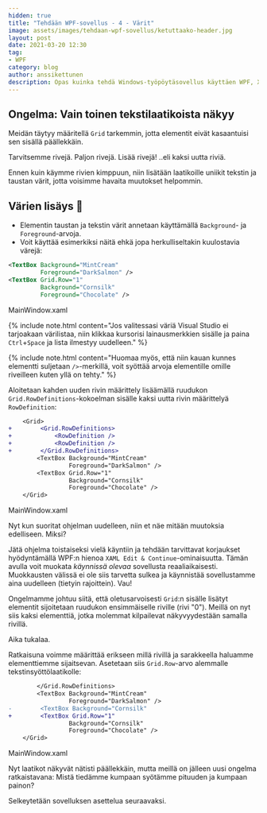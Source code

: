```yaml
---
hidden: true
title: "Tehdään WPF-sovellus - 4 - Värit"
image: assets/images/tehdaan-wpf-sovellus/ketuttaako-header.jpg
layout: post
date: 2021-03-20 12:30
tag:
- WPF
category: blog
author: anssikettunen
description: Opas kuinka tehdä Windows-työpöytäsovellus käyttäen WPF, XAML ja C#.
---
```


## Ongelma: Vain toinen tekstilaatikoista näkyy

Meidän täytyy määritellä `Grid` tarkemmin, jotta elementit eivät kasaantuisi sen sisällä päällekkäin.

Tarvitsemme rivejä. Paljon rivejä. Lisää rivejä! ..eli kaksi uutta riviä.

Ennen kuin käymme rivien kimppuun, niin lisätään laatikoille uniikit tekstin ja taustan värit, jotta voisimme havaita muutokset helpommin.

## Värien lisäys 🎨

* Elementin taustan ja tekstin värit annetaan käyttämällä `Background`- ja `Foreground`-arvoja.
* Voit käyttää esimerkiksi näitä ehkä jopa herkulliseltakin kuulostavia värejä:

```xml
<TextBox Background="MintCream"
         Foreground="DarkSalmon" />
<TextBox Grid.Row="1"
         Background="Cornsilk"
         Foreground="Chocolate" />
```
<figcaption>MainWindow.xaml</figcaption>

{% include note.html content="Jos valitessasi väriä Visual Studio ei tarjoakaan värilistaa, niin klikkaa kursorisi lainausmerkkien sisälle ja paina `Ctrl`+`Space` ja lista ilmestyy uudelleen." %}

{% include note.html content="Huomaa myös, että niin kauan kunnes elementti suljetaan `/>`-merkillä, voit syöttää arvoja elementille omille riveilleen kuten yllä on tehty." %}

Aloitetaan kahden uuden rivin määrittely lisäämällä ruudukon `Grid.RowDefinitions`-kokoelman sisälle kaksi uutta rivin määrittelyä `RowDefinition`:

```diff
    <Grid>
+        <Grid.RowDefinitions>
+            <RowDefinition />
+            <RowDefinition />
+        </Grid.RowDefinitions>
        <TextBox Background="MintCream"
                 Foreground="DarkSalmon" />
        <TextBox Grid.Row="1"
                 Background="Cornsilk"
                 Foreground="Chocolate" />
    </Grid>
```
<figcaption>MainWindow.xaml</figcaption>

Nyt kun suoritat ohjelman uudelleen, niin et näe mitään muutoksia edelliseen. Miksi?

Jätä ohjelma toistaiseksi vielä käyntiin ja tehdään tarvittavat korjaukset hyödyntämällä WPF:n hienoa `XAML Edit & Continue`-ominaisuutta. Tämän avulla voit muokata _käynnissä olevaa_ sovellusta reaaliaikaisesti. Muokkausten välissä ei ole siis tarvetta sulkea ja käynnistää sovellustamme aina uudelleen (tietyin rajoittein). Vau!

Ongelmamme johtuu siitä, että oletusarvoisesti `Grid`:n sisälle lisätyt elementit sijoitetaan ruudukon ensimmäiselle riville (rivi "0"). Meillä on nyt siis kaksi elementtiä, jotka molemmat kilpailevat näkyvyydestään samalla rivillä.

Aika tukalaa.

Ratkaisuna voimme määrittää erikseen millä rivillä ja sarakkeella haluamme elementtiemme sijaitsevan. Asetetaan siis `Grid.Row`-arvo alemmalle tekstinsyöttölaatikolle:

```diff
        </Grid.RowDefinitions>
        <TextBox Background="MintCream"
                 Foreground="DarkSalmon" />
-        <TextBox Background="Cornsilk"
+        <TextBox Grid.Row="1"
                 Background="Cornsilk"
                 Foreground="Chocolate" />
    </Grid>
```
<figcaption>MainWindow.xaml</figcaption>

Nyt laatikot näkyvät nätisti päällekkäin, mutta meillä on jälleen uusi ongelma ratkaistavana:
Mistä tiedämme kumpaan syötämme pituuden ja kumpaan painon?

Selkeytetään sovelluksen asettelua seuraavaksi.